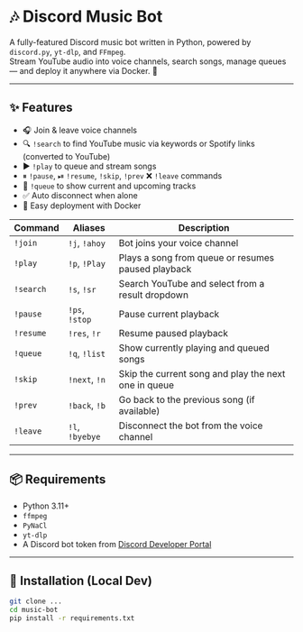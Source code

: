 # 🎶 Discord Music Bot

A fully-featured Discord music bot written in Python, powered by `discord.py`, `yt-dlp`, and `FFmpeg`.  
Stream YouTube audio into voice channels, search songs, manage queues — and deploy it anywhere via Docker. 🐳

---

## ✨ Features

- 🎧 Join & leave voice channels
- 🔍 `!search` to find YouTube music via keywords or Spotify links (converted to YouTube)
- ▶️ `!play` to queue and stream songs
- ⏸ `!pause`, ⏯ `!resume`, `!skip`, `!prev` ❌ `!leave` commands
- 📄 `!queue` to show current and upcoming tracks
- ✅ Auto disconnect when alone
- 🐳 Easy deployment with Docker

| Command     | Aliases            | Description                                               |
|-------------|--------------------|-----------------------------------------------------------|
| `!join`     | `!j`, `!ahoy`       | Bot joins your voice channel                              |
| `!play`     | `!p`, `!Play`       | Plays a song from queue or resumes paused playback        |
| `!search`   | `!s`, `!sr`         | Search YouTube and select from a result dropdown          |
| `!pause`    | `!ps`, `!stop`      | Pause current playback                                    |
| `!resume`   | `!res`, `!r`        | Resume paused playback                                    |
| `!queue`    | `!q`, `!list`       | Show currently playing and queued songs                   |
| `!skip`     | `!next`, `!n`       | Skip the current song and play the next one in queue      |
| `!prev`     | `!back`, `!b`       | Go back to the previous song (if available)               |
| `!leave`    | `!l`, `!byebye`     | Disconnect the bot from the voice channel                 |

  

---

## 📦 Requirements

- Python 3.11+
- `ffmpeg`
- `PyNaCl`
- `yt-dlp`
- A Discord bot token from [Discord Developer Portal](https://discord.com/developers/applications)

---

## 🧰 Installation (Local Dev)

```bash
git clone ...
cd music-bot
pip install -r requirements.txt
